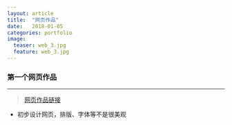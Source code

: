 ```yaml
---
layout: article
title:  "网页作品"
date:   2018-01-05
categories: portfolio
image:
  teaser: web_3.jpg
  feature: web_3.jpg
---
```

### 第一个网页作品

---
> [网页作品链接](https://kristina579.github.io/portfolio/website_1)
- 初步设计网页，排版、字体等不是很美观